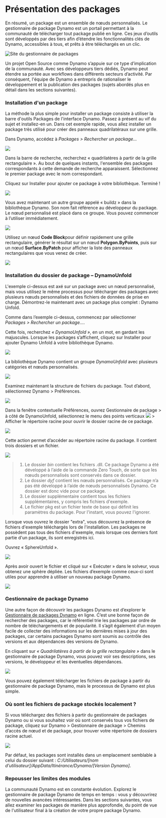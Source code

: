 # Présentation des packages

En résumé, un package est un ensemble de nœuds personnalisés. Le gestionnaire de package Dynamo est un portail permettant à la communauté de télécharger tout package publié en ligne. Ces jeux d’outils sont développés par des tiers afin d’étendre les fonctionnalités clés de Dynamo, accessibles à tous, et prêts à être téléchargés en un clic.

![Site du gestionnaire de packages](../images/6-2/1/dpm.jpg)

Un projet Open Source comme Dynamo s’appuie sur ce type d’implication de la communauté. Avec ses développeurs tiers dédiés, Dynamo peut étendre sa portée aux workflows dans différents secteurs d’activité. Par conséquent, l'équipe de Dynamo a entrepris de rationaliser le développement et la publication des packages (sujets abordés plus en détail dans les sections suivantes).

### Installation d'un package

La méthode la plus simple pour installer un package consiste à utiliser la barre d'outils Packages de l'interface Dynamo. Passez à présent au vif du sujet et installez-en un. Dans cet exemple rapide, vous allez installer un package très utilisé pour créer des panneaux quadrilatéraux sur une grille.

Dans Dynamo, accédez à _Packages > Rechercher un package…_

![](../images/6-2/1/packageintroduction-installingapackage01.jpg)

Dans la barre de recherche, recherchez « quadrilatères à partir de la grille rectangulaire ». Au bout de quelques instants, l'ensemble des packages correspondants à cette demande de recherche apparaissent. Sélectionnez le premier package avec le nom correspondant.

Cliquez sur Installer pour ajouter ce package à votre bibliothèque. Terminé !

![](../images/6-2/1/packageintroduction-installingapackage02.jpg)

Vous avez maintenant un autre groupe appelé « buildz » dans la bibliothèque Dynamo. Son nom fait référence au développeur du package. Le nœud personnalisé est placé dans ce groupe. Vous pouvez commencer à l’utiliser immédiatement.

![](../images/6-2/1/packageintroduction-installingapackage03.jpg)

Utilisez un nœud **Code Block**pour définir rapidement une grille rectangulaire, générer le résultat sur un nœud **Polygon.ByPoints**, puis sur un nœud **Surface.ByPatch** pour afficher la liste des panneaux rectangulaires que vous venez de créer.

![](../images/6-2/1/packageintroduction-installingapackage04.jpg)

### Installation du dossier de package – DynamoUnfold

L'exemple ci-dessus est axé sur un package avec un nœud personnalisé, mais vous utilisez le même processus pour télécharger des packages avec plusieurs nœuds personnalisés et des fichiers de données de prise en charge. Démontrez-le maintenant avec un package plus complet : Dynamo Unfold.

Comme dans l’exemple ci-dessus, commencez par sélectionner _Packages > Rechercher un package…_.

Cette fois, recherchez _« DynamoUnfold »_, en un mot, en gardant les majuscules. Lorsque les packages s’affichent, cliquez sur Installer pour ajouter Dynamo Unfold à votre bibliothèque Dynamo.

![](../images/6-2/1/packageintroduction-installingpackagefolder01.jpg)

La bibliothèque Dynamo contient un groupe _DynamoUnfold_ avec plusieurs catégories et nœuds personnalisés.

![](../images/6-2/1/packageintroduction-installingpackagefolder02.jpg)

Examinez maintenant la structure de fichiers du package. Tout d’abord, sélectionnez Dynamo > Préférences.

![](../images/6-2/1/packageintroduction-installingpackagefolder03.jpg)

Dans la fenêtre contextuelle Préférences, ouvrez Gestionnaire de package > à côté de DynamoUnfold, sélectionnez le menu des points verticaux ![](../images/6-2/1/packageintroduction-verticaldotsmenu.jpg) > Afficher le répertoire racine pour ouvrir le dossier racine de ce package.

![](../images/6-2/1/packageintroduction-installingpackagefolder04.jpg)

Cette action permet d’accéder au répertoire racine du package. Il contient trois dossiers et un fichier.

![](../images/6-2/1/packageintroduction-installingpackagefolder05.jpg)

> 1. Le dossier _bin_ contient les fichiers .dll. Ce package Dynamo a été développé à l’aide de la commande Zero Touch, de sorte que les nœuds personnalisés sont conservés dans ce dossier.
> 2. Le dossier _dyf_ contient les nœuds personnalisés. Ce package n’a pas été développé à l’aide de nœuds personnalisés Dynamo. Ce dossier est donc vide pour ce package.
> 3. Le dossier supplémentaire contient tous les fichiers supplémentaires, y compris les fichiers d'exemple.
> 4. Le fichier pkg est un fichier texte de base qui définit les paramètres du package. Pour l'instant, vous pouvez l'ignorer.

Lorsque vous ouvrez le dossier "extra", vous découvrez la présence de fichiers d'exemple téléchargés lors de l'installation. Les packages ne possèdent pas tous des fichiers d'exemple, mais lorsque ces derniers font partie d'un package, ils sont enregistrés ici.

Ouvrez « SphereUnfold ».

![](../images/6-2/1/rd2.jpg)

Après avoir ouvert le fichier et cliqué sur « Exécuter » dans le solveur, vous obtenez une sphère dépliée. Les fichiers d’exemple comme ceux-ci sont utiles pour apprendre à utiliser un nouveau package Dynamo.

![](../images/6-2/1/packageintroduction-installingpackagefolder07.jpg)

### Gestionnaire de package Dynamo

Une autre façon de découvrir les packages Dynamo est d’explorer le [Gestionnaire de packages Dynamo](http://dynamopackages.com) en ligne. C’est une bonne façon de rechercher des packages, car le référentiel trie les packages par ordre de nombre de téléchargements et de popularité. Il s’agit également d’un moyen facile de collecter des informations sur les dernières mises à jour des packages, car certains packages Dynamo sont soumis au contrôle des versions et aux dépendances des versions de Dynamo.

En cliquant sur _« Quadrilatères à partir de la grille rectangulaire »_ dans le gestionnaire de package Dynamo, vous pouvez voir ses descriptions, ses versions, le développeur et les éventuelles dépendances.

![](../images/6-2/1/dpm2.jpg)

Vous pouvez également télécharger les fichiers de package à partir du gestionnaire de package Dynamo, mais le processus de Dynamo est plus simple.

### Où sont les fichiers de package stockés localement ?

Si vous téléchargez des fichiers à partir du gestionnaire de packages Dynamo ou si vous souhaitez voir où sont conservés tous vos fichiers de package, cliquez sur Dynamo > Gestionnaire de package > Chemins d’accès de nœud et de package, pour trouver votre répertoire de dossiers racine actuel.

![](../images/6-2/1/packageintroduction-installingpackagefolder08.jpg)

Par défaut, les packages sont installés dans un emplacement semblable à celui du dossier suivant : _C:/Utilisateurs/[nom d’utilisateur]/AppData/Itinérance/Dynamo/[Version Dynamo]_.

### Repousser les limites des modules

La communauté Dynamo est en constante évolution. Explorez le gestionnaire de package Dynamo de temps en temps : vous y découvrirez de nouvelles avancées intéressantes. Dans les sections suivantes, vous allez examiner les packages de manière plus approfondie, du point de vue de l'utilisateur final à la création de votre propre package Dynamo.
